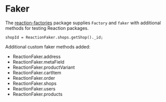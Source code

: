 # Faker
The [reaction-factories](https://github.com/reactioncommerce/reaction-factories) package supplies `Factory` and `faker` with additional methods for testing Reaction packages.

```
shopId = ReactionFaker.shops.getShop()._id;
```

Additional custom faker methods added:
- ReactionFaker.address
- ReactionFaker.metaField
- ReactionFaker.productVariant
- ReactionFaker.cartItem
- ReactionFaker.order
- ReactionFaker.shops
- ReactionFaker.users
- ReactionFaker.products
